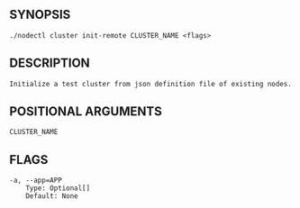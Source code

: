 ## SYNOPSIS
    ./nodectl cluster init-remote CLUSTER_NAME <flags>
 
## DESCRIPTION
    Initialize a test cluster from json definition file of existing nodes.
 
## POSITIONAL ARGUMENTS
    CLUSTER_NAME
 
## FLAGS
    -a, --app=APP
        Type: Optional[]
        Default: None
